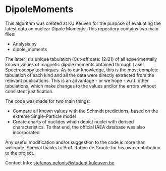 # DipoleMoments

This algorithm was created at KU Keuven for the purpose of evaluating the latest data on nuclear Dipole Moments. This repository contains two main files:
- Analysis.py
- dipole_moments

The latter is a unique tabulation (Cut-off date: 12/21) of all experimentally known values of magnetic dipole moments obtained through Laser Spectroscopy techniques. As to our knowledge, this is the most complete tabulation of each kind and all the data were directly extracted from the relevant publications. This is an advantage - or we hope - w.r.t. other tabulations, which make changes to the values and/or the errors without consistent justification.

The code was made for two main things:
- Compare all known values with the Schmidt predictions, based on the extreme Single-Particle model
- Create charts of nuclides which depict nuclei with derised characteristics. To that end, the official IAEA database was also incorporated

Any useful modification and/or suggestion to the code is more than welcome. Special thanks to Prof. Ruben de Groote for his own contribution to the project.


Contact Info:
stefanos.pelonis@student.kuleuven.be

